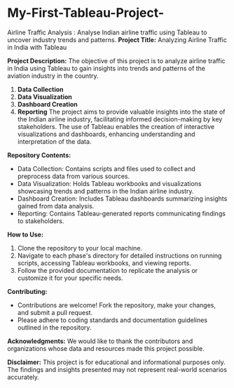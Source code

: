 # My-First-Tableau-Project-
Airline Traffic Analysis : Analyse Indian airline traffic using Tableau to uncover industry trends and patterns.
**Project Title:** Analyzing Airline Traffic in India with Tableau

**Project Description:**
The objective of this project is to analyze airline traffic in India using Tableau to gain insights into trends and patterns of the aviation industry in the country.
1. **Data Collection** 
2. **Data Visualization** 
3. **Dashboard Creation** 
4. **Reporting** 
The project aims to provide valuable insights into the state of the Indian airline industry, facilitating informed decision-making by key stakeholders. The use of Tableau enables the creation of interactive visualizations and dashboards, enhancing understanding and interpretation of the data.

**Repository Contents:**
- Data Collection: Contains scripts and files used to collect and preprocess data from various sources.
- Data Visualization: Holds Tableau workbooks and visualizations showcasing trends and patterns in the Indian airline industry.
- Dashboard Creation: Includes Tableau dashboards summarizing insights gained from data analysis.
- Reporting: Contains Tableau-generated reports communicating findings to stakeholders.

**How to Use:**
1. Clone the repository to your local machine.
2. Navigate to each phase's directory for detailed instructions on running scripts, accessing Tableau workbooks, and viewing reports.
3. Follow the provided documentation to replicate the analysis or customize it for your specific needs.

**Contributing:**
- Contributions are welcome! Fork the repository, make your changes, and submit a pull request.
- Please adhere to coding standards and documentation guidelines outlined in the repository.


**Acknowledgments:**
We would like to thank the contributors and organizations whose data and resources made this project possible.

**Disclaimer:**
This project is for educational and informational purposes only. The findings and insights presented may not represent real-world scenarios accurately.

